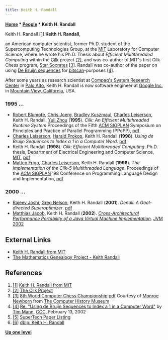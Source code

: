 ```yaml
---
title: Keith H. Randall
---
```

**[Home](Home "Home") \* [People](People "People") \* Keith H. Randall**



 [](http://people.csail.mit.edu/randall/) Keith H. Randall <a id="cite-note-1" href="#cite-ref-1">[1]</a> 
**Keith H. Randall**,  

an American computer scientist, former Ph.D. student of the Supercomputing Technologies Group, at the [MIT](Massachusetts_Institute_of_Technology "Massachusetts Institute of Technology") Laboratory for Computer Science, where he wrote his Ph.D. Thesis about *Efficient Multithreaded Computing* within the [Cilk](Cilk "Cilk") project <a id="cite-note-2" href="#cite-ref-2">[2]</a>, and was co-author of MIT's first Cilk-Chess program, [Star Socrates](Star_Socrates "Star Socrates") <a id="cite-note-3" href="#cite-ref-3">[3]</a>. Randall was co-author of the paper on using [De Bruijn sequences](De_Bruijn_Sequence "De Bruijn Sequence") for [bitscan](BitScan "BitScan")-purposes <a id="cite-note-4" href="#cite-ref-4">[4]</a>.


After some years as research scientist at [Compaq's System Research Center](https://en.wikipedia.org/wiki/DEC_Systems_Research_Center) in [Palo Alto](https://en.wikipedia.org/wiki/Palo_Alto), Keith H. Randall is now software engineer at [Google Inc.](index.php?title=Google&action=edit&redlink=1 "Google (page does not exist)") in [Mountain View, California](https://en.wikipedia.org/wiki/Mountain_View,_California), USA. 



### 1995 ...


* [Robert Blumofe](Robert_Blumofe "Robert Blumofe"), [Chris Joerg](Chris_Joerg "Chris Joerg"), [Bradley Kuszmaul](Bradley_Kuszmaul "Bradley Kuszmaul"), [Charles Leiserson](Charles_Leiserson "Charles Leiserson"), Keith H. Randall, [Yuli Zhou](Yuli_Zhou "Yuli Zhou") (**1995**). *Cilk: An Efficient Multithreaded Runtime System* Proceedings of the Fifth [ACM SIGPLAN](ACM#SIG "ACM") Symposium on Principles and Practice of Parallel Programming (PPoPP), [pdf](http://supertech.csail.mit.edu/papers/PPoPP95.pdf)
* [Charles Leiserson](Charles_Leiserson "Charles Leiserson"), [Harald Prokop](Harald_Prokop "Harald Prokop"), Keith H. Randall (**1998**). *Using de Bruijn Sequences to Index a 1 in a Computer Word*. [pdf](http://supertech.csail.mit.edu/papers/debruijn.pdf)
* Keith H. Randall (**1998**). *Cilk: Efficient Multithreaded Computing*. Ph.D. thesis, Department of Electrical Engineering and Computer Science, [MIT](Massachusetts_Institute_of_Technology "Massachusetts Institute of Technology"), [pdf](http://supertech.csail.mit.edu/papers/randall-phdthesis.pdf)
* [Matteo Frigo](Matteo_Frigo "Matteo Frigo"), [Charles Leiserson](Charles_Leiserson "Charles Leiserson"), Keith H. Randall (**1998**). *The Implementation of the Cilk-5 Multithreaded Language*. Proceedings of the [ACM SIGPLAN](ACM#SIG "ACM") '98 Conference on Programming Language Design and Implementation, [pdf](http://supertech.csail.mit.edu/papers/cilk5.pdf)


### 2000 ...


* [Rajeev Joshi](http://rjoshi.org/bio/), [Greg Nelson](https://dblp.uni-trier.de/pers/hd/n/Nelson:Greg), Keith H. Randall (**2001**). *Denali: A Goal-directed Superoptimizer*. [pdf](http://www.hpl.hp.com/techreports/Compaq-DEC/SRC-RR-171.pdf)
* [Matthias Jacob](https://dblp.uni-trier.de/pers/hd/j/Jacob:Matthias), Keith H. Randall (**2002**). *[Cross-Architectural Performance Portability of a Java Virtual Machine Implementation](https://www.usenix.org/conference/java-vm-02/cross-architectural-performance-portability-java-virtual-machine)*. [JVM 2002](https://dblp.uni-trier.de/db/conf/jvm/jvm2002.html)


## External Links


* [Keith H. Randall from MIT](http://people.csail.mit.edu/randall/)
* [The Mathematics Genealogy Project - Keith Randall](https://genealogy.math.ndsu.nodak.edu/id.php?id=107125)


## References


1. <a id="cite-ref-1" href="#cite-note-1">[1]</a> [Keith H. Randall from MIT](http://people.csail.mit.edu/randall/)
2. <a id="cite-ref-2" href="#cite-note-2">[2]</a> [The Cilk Project](http://supertech.csail.mit.edu/cilk/)
3. <a id="cite-ref-3" href="#cite-note-3">[3]</a> [8th World Computer Chess Championship](http://www.computerhistory.org/chess/full_record.php?iid=doc-431614f6cd6ed) [pdf](http://archive.computerhistory.org/projects/chess/related_materials/text/3-1%20and%203-2%20and%203-3%20and%204-3.1995_WCCC/1995%20WCCC.062303014.sm.pdf) Courtesy of [Monroe Newborn](Monroe_Newborn "Monroe Newborn") from [The Computer History Museum](The_Computer_History_Museum "The Computer History Museum")
4. <a id="cite-ref-4" href="#cite-note-4">[4]</a> [Re: "Using de Bruijn Sequences to Index a 1 in a Computer Word"](https://www.stmintz.com/ccc/index.php?id=213492) by [Tim Mann](Tim_Mann "Tim Mann"), [CCC](CCC "CCC"), February 13, 2002
5. <a id="cite-ref-5" href="#cite-note-5">[5]</a> [SuperTech Paper Listing](http://supertech.csail.mit.edu/papers.html)
6. <a id="cite-ref-6" href="#cite-note-6">[6]</a> [dblp: Keith H. Randall](https://dblp.uni-trier.de/pers/hd/r/Randall:Keith_H=)

**[Up one level](People "People")**







 
